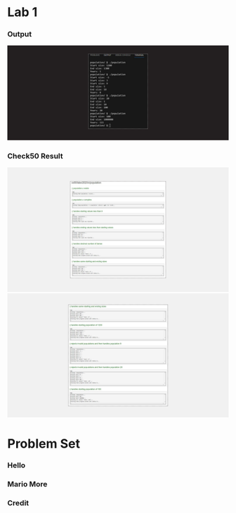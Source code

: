 <h1>Lab 1</h1>
<h3>Output</h3>
<img src="assets/output.png">
<h3>Check50 Result </h3>
<img src="assets/1.png">
<img src="assets/2.png">
<h1>Problem Set</h1>
<h3>Hello</h3>

<h3>Mario More</h3>

<h3>Credit</h3>
